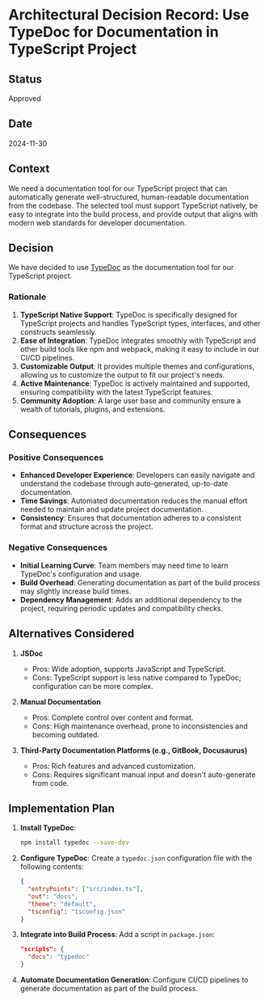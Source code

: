# Architectural Decision Record: Use TypeDoc for Documentation in TypeScript Project

## Status

Approved

## Date

2024-11-30

## Context

We need a documentation tool for our TypeScript project that can automatically generate well-structured, human-readable documentation from the codebase. The selected tool must support TypeScript natively, be easy to integrate into the build process, and provide output that aligns with modern web standards for developer documentation.

## Decision

We have decided to use [TypeDoc](https://typedoc.org/) as the documentation tool for our TypeScript project.

### Rationale

1. **TypeScript Native Support**: TypeDoc is specifically designed for TypeScript projects and handles TypeScript types, interfaces, and other constructs seamlessly.
2. **Ease of Integration**: TypeDoc integrates smoothly with TypeScript and other build tools like npm and webpack, making it easy to include in our CI/CD pipelines.
3. **Customizable Output**: It provides multiple themes and configurations, allowing us to customize the output to fit our project's needs.
4. **Active Maintenance**: TypeDoc is actively maintained and supported, ensuring compatibility with the latest TypeScript features.
5. **Community Adoption**: A large user base and community ensure a wealth of tutorials, plugins, and extensions.

## Consequences

### Positive Consequences

- **Enhanced Developer Experience**: Developers can easily navigate and understand the codebase through auto-generated, up-to-date documentation.
- **Time Savings**: Automated documentation reduces the manual effort needed to maintain and update project documentation.
- **Consistency**: Ensures that documentation adheres to a consistent format and structure across the project.

### Negative Consequences

- **Initial Learning Curve**: Team members may need time to learn TypeDoc's configuration and usage.
- **Build Overhead**: Generating documentation as part of the build process may slightly increase build times.
- **Dependency Management**: Adds an additional dependency to the project, requiring periodic updates and compatibility checks.

## Alternatives Considered

1. **JSDoc**

   - Pros: Wide adoption, supports JavaScript and TypeScript.
   - Cons: TypeScript support is less native compared to TypeDoc; configuration can be more complex.

2. **Manual Documentation**

   - Pros: Complete control over content and format.
   - Cons: High maintenance overhead, prone to inconsistencies and becoming outdated.

3. **Third-Party Documentation Platforms (e.g., GitBook, Docusaurus)**
   - Pros: Rich features and advanced customization.
   - Cons: Requires significant manual input and doesn't auto-generate from code.

## Implementation Plan

1. **Install TypeDoc**:

   ```bash
   npm install typedoc --save-dev
   ```

2. **Configure TypeDoc**:
   Create a `typedoc.json` configuration file with the following contents:

   ```json
   {
     "entryPoints": ["src/index.ts"],
     "out": "docs",
     "theme": "default",
     "tsconfig": "tsconfig.json"
   }
   ```

3. **Integrate into Build Process**:
   Add a script in `package.json`:

   ```json
   "scripts": {
     "docs": "typedoc"
   }
   ```

4. **Automate Documentation Generation**:
   Configure CI/CD pipelines to generate documentation as part of the build process.
